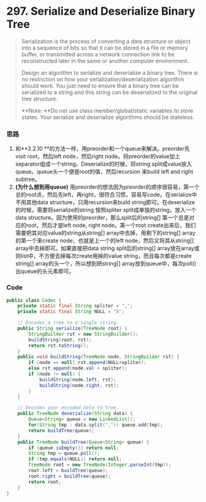 # 297. Serialize and Deserialize Binary Tree

> Serialization is the process of converting a data structure or object into a sequence of bits so that it can be stored in a file or memory buffer, or transmitted across a network connection link to be reconstructed later in the same or another computer environment.
>
> Design an algorithm to serialize and deserialize a binary tree. There is no restriction on how your serialization/deserialization algorithm should work. You just need to ensure that a binary tree can be serialized to a string and this string can be deserialized to the original tree structure.
>
> **Note: **Do not use class member/global/static variables to store states. Your serialize and deserialize algorithms should be stateless.

### 思路

1. 和**2.2.10 **的方法一样，用preorder和一个queue来解决。preorder先visit root，然后left node，然后right  node。将preorder的value加上separator组成一个string。Deserialize的时候，将string  split成value放入queue。queue头一个便是root的值，然后recursion 来build  left and right subtree。
2. **\(为什么想到用queue\)** 用preorder的想法因为preorder的顺序很容易，第一个总的root点，然后先left，再right，很符合习惯，容易写code。在serialize中不用其他data structure，只用recursion来build string即可。在deserialize的时候，需要将serialize的string 按照spliter split成单独的string，放入一个data structure。因为使用的preorder，那么split后的string\[\] 第一个总是对应的root，然后才是left node, right node。第一个root create出来后，我们需要把其对应value的string从string\[\] array中去掉，用剩下的string\[\] array的第一个来create node，也就是上一个的left node，然后又将其从string\[\] array中去掉即可。如果直接把data string split后的string\[\] array放在array或则list中，不方便去掉每次create用掉的value string，而且每次都是create string\[\] array的头一个，所以想到把string\[\] array放到queue中，每次poll\(\) 出queue的头元素即可。

### Code

```java
public class Codec {
    private static final String spliter = ",";
    private static final String NULL = "X";

    // Encodes a tree to a single string.
    public String serialize(TreeNode root) {
        StringBuilder rst = new StringBuilder();
        buildString(root, rst);
        return rst.toString();
    }
    public void buildString(TreeNode node, StringBuilder rst) {
        if (node == null) rst.append(NULL+spliter);
        else rst.append(node.val + spliter);
        if (node != null) {
            buildString(node.left, rst);
            buildString(node.right, rst);
        }
    }

    // Decodes your encoded data to tree.
    public TreeNode deserialize(String data) {
        Queue<String> queue = new LinkedList();
        for(String tmp : data.split(",")) queue.add(tmp);
        return buildTree(queue);
    }
    public TreeNode buildTree(Queue<String> queue) {
        if (queue.isEmpty()) return null;
        String tmp = queue.poll();
        if (tmp.equals(NULL)) return null;
        TreeNode root = new TreeNode(Integer.parseInt(tmp));
        root.left = buildTree(queue);
        root.right = buildTree(queue);
        return root;
    }
}
```



